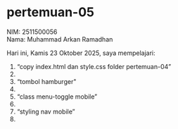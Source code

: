 # pertemuan-05

NIM: 2511500056<br>
Nama: Muhammad Arkan Ramadhan<br>

Hari ini, Kamis 23 Oktober 2025, saya mempelajari:
<ol>
<li>“copy index.html dan style.css folder pertemuan-04”<li>
<li>“tombol hamburger"<li>
<li>“class menu-toggle mobile”<li>
<li>“styling nav mobile”<li>
<ol>